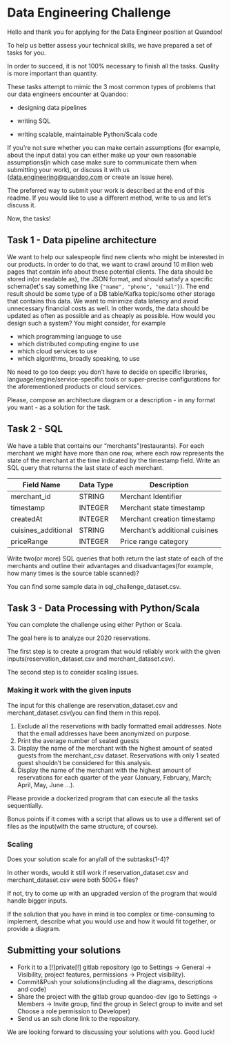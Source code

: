# Data Engineering Challenge

Hello and thank you for applying for the Data Engineer position at Quandoo!

To help us better assess your technical skills, we have prepared a set of tasks for you.

In order to succeed, it is not 100% necessary to finish all the tasks. Quality is more important than quantity.

These tasks attempt to mimic the 3 most common types of problems that our data engineers encounter at Quandoo: 

* designing data pipelines
 
* writing SQL
 
* writing scalable, maintainable Python/Scala code 

If you're not sure whether you can make certain assumptions (for example, about the input data) you can either make up your own reasonable assumptions(in which case make sure to communicate them when submitting your work), or discuss it with us (data.engineering@quandoo.com or create an Issue here).

The preferred way to submit your work is described at the end of this readme. If you would like to use a different method, write to us and let's discuss it.

Now, the tasks!


## Task 1 - Data pipeline architecture 
We want to help our salespeople find new clients who might be interested in our products. 
In order to do that, we want to crawl around 10 million web pages that contain info about these potential clients.
The data should be stored in(or readable as), the JSON format, and should satisfy a specific schema(let's say something like `{"name", "phone", "email"}`).
The end result should be some type of a DB table/Kafka topic/some other storage that contains this data.
We want to minimize data latency and avoid unnecessary financial costs as well.
In other words, the data should be updated as often as possible and as cheaply as possible.
How would you design such a system? 
You might consider, for example
* which programming language to use
* which distributed computing engine to use
* which cloud services to use
* which algorithms, broadly speaking, to use 

No need to go too deep: you don’t have to decide on specific libraries, language/engine/service-specific tools or super-precise configurations for the aforementioned products or cloud services.

Please, compose an architecture diagram or a description - in any format you want - as a solution for the task. 

## Task 2 - SQL 
We have a table that contains our “merchants”(restaurants).
For each merchant we might have more than one row, where each row represents the state of the merchant at the time indicated by the timestamp field.
Write an SQL query that returns the last state of each merchant. 
 
| Field Name | Data Type  |  Description |
|---|---|---|
| merchant_id  |  STRING |  Merchant Identifier |
| timestamp  |  INTEGER |  Merchant state timestamp|
| createdAt  |  INTEGER |  Merchant creation timestamp |
| cuisines_additional | STRING | Merchant’s additional cuisines |
| priceRange| INTEGER | Price range category | 
 
Write two(or more) SQL queries that both return the last state of each of the merchants and outline their advantages and disadvantages(for example, how many times is the source table scanned)?

You can find some sample data in sql_challenge_dataset.csv.

## Task 3 - Data Processing with Python/Scala

You can complete the challenge using either Python or Scala.

The goal here is to analyze our 2020 reservations. 

The first step is to create a program that would reliably work with the given inputs(reservation_dataset.csv and merchant_dataset.csv).

The second step is to consider scaling issues.

### Making it work with the given inputs

The input for this challenge are reservation_dataset.csv and merchant_dataset.csv(you can find them in this repo).

1. Exclude all the reservations with badly formatted email addresses. Note that the email addresses have been anonymized on purpose.
2. Print the average number of seated guests
3. Display the name of the merchant with the highest amount of seated guests from the merchant_csv dataset. Reservations with only 1 seated guest shouldn’t be considered for this analysis.
4. Display the name of the merchant with the highest amount of reservations for each quarter of the year (January, February, March;  April, May, June ...).

Please provide a dockerized program that can execute all the tasks sequentially.  

Bonus points if it comes with a script that allows us to use a different set of files as the input(with the same structure, of course).


### Scaling 

Does your solution scale for any/all of the subtasks(1-4)? 

In other words, would it still work if reservation_dataset.csv and merchant_dataset.csv were both 500G+ files? 

If not, try to come up with an upgraded version of the program that would handle bigger inputs.

If the solution that you have in mind is too complex or time-consuming to implement, describe what you would use and how it would fit together, or provide a diagram. 


## Submitting your solutions

* Fork it to a [!]private[!] gitlab repository (go to Settings -> General -> Visibility, project features, permissions -> Project visibility).
* Commit&Push your solutions(including all the diagrams, descriptions and code)
* Share the project with the gitlab group quandoo-dev (go to Settings -> Members -> Invite group, find the group in Select group to invite and set Choose a role permission to Developer)
* Send us an ssh clone link to the repository.

We are looking forward to discussing your solutions with you. Good luck!
